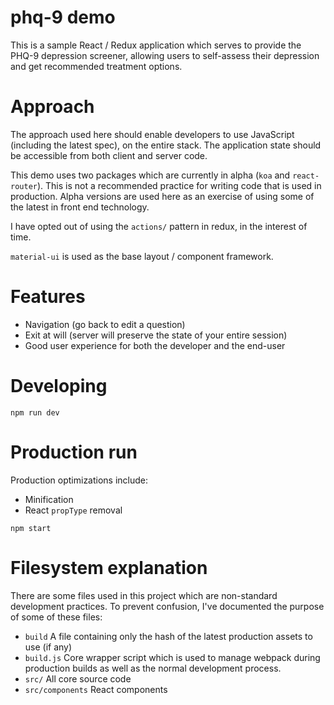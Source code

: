 # phq-9 demo

This is a sample React / Redux application which serves to provide the PHQ-9 depression screener, allowing users to self-assess their depression and get recommended treatment options.

# Approach

The approach used here should enable developers to use JavaScript (including the latest spec), on the entire stack. The application state should be accessible from both client and server code.

This demo uses two packages which are currently in alpha (`koa` and `react-router`). This is not a recommended practice for writing code that is used in production. Alpha versions are used here as an exercise of using some of the latest in front end technology.

I have opted out of using the `actions/` pattern in redux, in the interest of time.

`material-ui` is used as the base layout / component framework.

# Features

 * Navigation (go back to edit a question)
 * Exit at will (server will preserve the state of your entire session)
 * Good user experience for both the developer and the end-user

# Developing

```
npm run dev
```

# Production run

Production optimizations include:

 * Minification
 * React `propType` removal

```
npm start
```

# Filesystem explanation

There are some files used in this project which are non-standard development practices. To prevent confusion, I've documented the purpose of some of these files:

 * `build` A file containing only the hash of the latest production assets to use (if any)
 * `build.js` Core wrapper script which is used to manage webpack during production builds as well as the normal development process.  
 * `src/` All core source code
 * `src/components` React components  